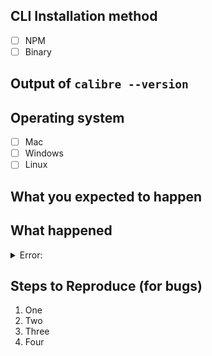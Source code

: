 <!--
    Thank you very much for contributing to CLI by creating an issue! ❤️
    
    * For issues, please enter as much information as you can regarding your setup, what you were trying and what went wrong.
    * For ideas, feel free to remove the template below and tell us everything you can.
-->

<!-- Checked checkbox should look like this: [x] -->

## CLI Installation method

* [ ] NPM
* [ ] Binary

## Output of `calibre --version`

<!--- Share the version details here -->

## Operating system

* [ ] Mac
* [ ] Windows
* [ ] Linux

## What you expected to happen

<!--- Write what you expected to happen here -->

## What happened

<!--- Write what happened here -->

<details>
  <summary>Error: </summary>
  <!--- If you saw an error, paste it here -->
</details>

## Steps to Reproduce (for bugs)

<!--- Provide a link to a live example, or an unambiguous set of steps to -->

<!--- reproduce this bug. Include code to reproduce, if relevant -->

1. One
2. Two
3. Three
4. Four
